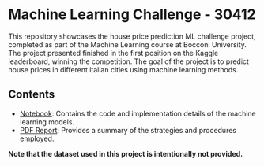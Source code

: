 # Machine Learning Challenge - 30412

This repository showcases the house price prediction ML challenge project, completed as part of the Machine Learning course at Bocconi University. The project presented finished in the first position on the Kaggle leaderboard, winning the competition. 
The goal of the project is to predict house prices in different italian cities using machine learning methods.

## Contents

- [Notebook](notebook.ipynb): Contains the code and implementation details of the machine learning models.
- [PDF Report](report.pdf): Provides a summary of the strategies and procedures employed.

**Note that the dataset used in this project is intentionally not provided.**

